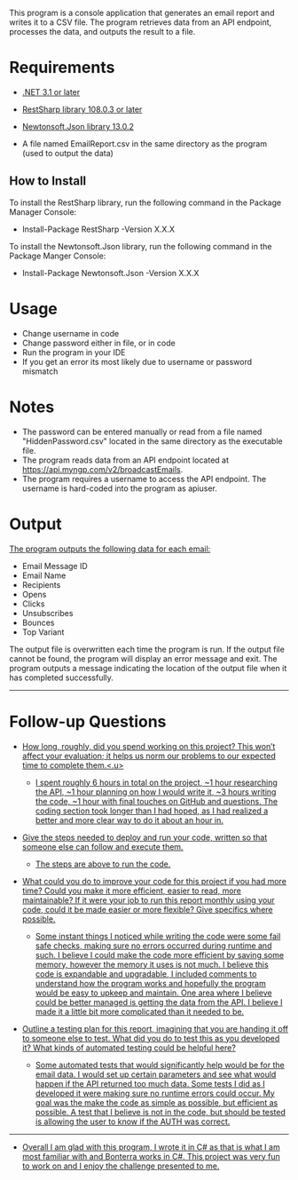 This program is a console application that generates an email report and writes it to a CSV file. The program retrieves data from an API endpoint, processes the data, and outputs the result to a file.

<h1> Requirements </h1>

* <u>.NET 3.1 or later</u>
* <u>RestSharp library 108.0.3 or later</u>
* <u>Newtonsoft.Json library 13.0.2</u>

* A file named EmailReport.csv in the same directory as the program (used to output the data)

<h2> How to Install </h2>

To install the RestSharp library, run the following command in the Package Manager Console:

- Install-Package RestSharp -Version X.X.X

To install the Newtonsoft.Json library, run the following command in the Package Manger Console:

- Install-Package Newtonsoft.Json -Version X.X.X


<h1> Usage </h1>

* Change username in code
* Change password either in file, or in code
* Run the program in your IDE
* If you get an error its most likely due to username or password mismatch

<h1> Notes </h1>

* The password can be entered manually or read from a file named "HiddenPassword.csv" located in the same directory as the executable file.
* The program reads data from an API endpoint located at https://api.myngp.com/v2/broadcastEmails.
* The program requires a username to access the API endpoint. The username is hard-coded into the program as apiuser.

<h1> Output </h1>

<u>The program outputs the following data for each email:</u>

* Email Message ID
* Email Name
* Recipients
* Opens
* Clicks
* Unsubscribes
* Bounces
* Top Variant

The output file is overwritten each time the program is run.
If the output file cannot be found, the program will display an error message and exit.
The program outputs a message indicating the location of the output file when it has completed successfully.


------------------------------------------------------------------------------------------------------------------------------------------------------------------------

<h1> Follow-up Questions </h1>

* <u>How long, roughly, did you spend working on this project? This won’t affect your evaluation; it helps us norm our problems to our expected time to complete them.<.u>
  * I spent roughly 6 hours in total on the project, ~1 hour researching the API, ~1 hour planning on how I would write it, ~3 hours writing the code, ~1 hour with       final touches on GitHub and questions. The coding section took longer than I had hoped, as I had realized a better and more clear way to do it about an hour in.

* <u>Give the steps needed to deploy and run your code, written so that someone else can follow and execute them.</u>
  * The steps are above to run the code.

* <u>What could you do to improve your code for this project if you had more time? Could you make it more efficient, easier to read, more maintainable? If it were your job to run this report monthly using your code, could it be made easier or more flexible? Give specifics where possible.</u>
  * Some instant things I noticed while writing the code were some fail safe checks, making sure no errors occurred during runtime and such. I believe I could make the code more efficient by saving some memory, however the memory it uses is not much. I believe this code is expandable and upgradable, I included comments to understand how the program works and hopefully the program would be easy to upkeep and maintain. One area where I believe could be better managed is getting the data from the API. I believe I made it a little bit more complicated than it needed to be.
  
* <u>Outline a testing plan for this report, imagining that you are handing it off to someone else to test. What did you do to test this as you developed it? What kinds of automated testing could be helpful here?</u>
  * Some automated tests that would significantly help would be for the email data. I would set up certain parameters and see what would happen if the API returned too much data. Some tests I did as I developed it were making sure no runtime errors could occur. My goal was the make the code as simple as possible, but efficient as possible. A test that I believe is not in the code, but should be tested is allowing the user to know if the AUTH was correct. 
 
 ------------------------------------------------------------------------------------------------------------------------------------------------------------------------
  
- Overall I am glad with this program, I wrote it in C# as that is what I am most familiar with and Bonterra works in C#. This project was very fun to work on and I enjoy the challenge presented to me.
